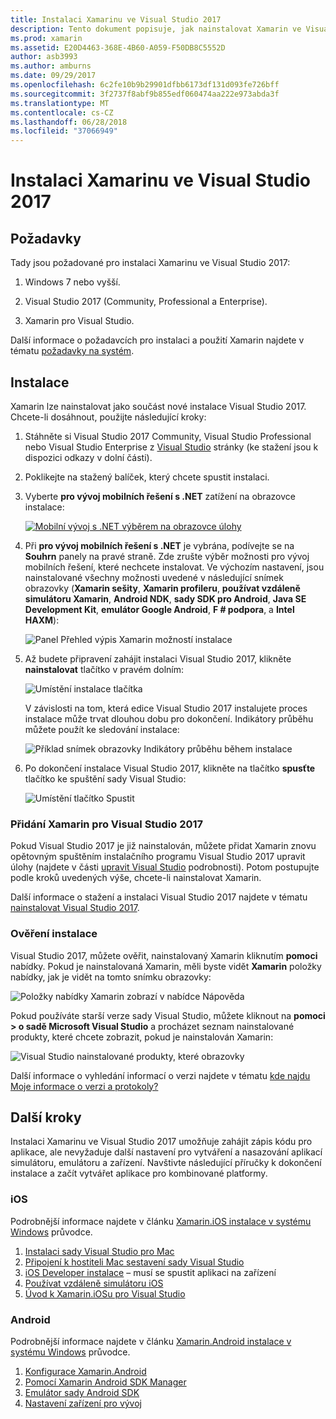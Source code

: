 ```yaml
---
title: Instalaci Xamarinu ve Visual Studio 2017
description: Tento dokument popisuje, jak nainstalovat Xamarin ve Visual Studio 2017. Popisuje požadavky, proces instalace a ověření instalace.
ms.prod: xamarin
ms.assetid: E20D4463-368E-4B60-A059-F50DB8C5552D
author: asb3993
ms.author: amburns
ms.date: 09/29/2017
ms.openlocfilehash: 6c2fe10b9b29901dfbb6173df131d093fe726bff
ms.sourcegitcommit: 3f2737f8abf9b855edf060474aa222e973abda3f
ms.translationtype: MT
ms.contentlocale: cs-CZ
ms.lasthandoff: 06/28/2018
ms.locfileid: "37066949"
---
```

# <a name="installing-xamarin-in-visual-studio-2017"></a>Instalaci Xamarinu ve Visual Studio 2017

<a name="requirements" />

## <a name="requirements"></a>Požadavky

Tady jsou požadované pro instalaci Xamarinu ve Visual Studio 2017:

1. Windows 7 nebo vyšší.

2. Visual Studio 2017 (Community, Professional a Enterprise).

3. Xamarin pro Visual Studio.

Další informace o požadavcích pro instalaci a použití Xamarin najdete v tématu [požadavky na systém](~/cross-platform/get-started/requirements.md).

<a name="installation" />

## <a name="installation"></a>Instalace

Xamarin lze nainstalovat jako součást nové instalace Visual Studio 2017.
Chcete-li dosáhnout, použijte následující kroky:

1. Stáhněte si Visual Studio 2017 Community, Visual Studio Professional nebo Visual Studio Enterprise z [Visual Studio](https://visualstudio.microsoft.com/vs/) stránky (ke stažení jsou k dispozici odkazy v dolní části).

2. Poklikejte na stažený balíček, který chcete spustit instalaci.

3. Vyberte **pro vývoj mobilních řešení s .NET** zatížení na obrazovce instalace: 

    [![Mobilní vývoj s .NET výběrem na obrazovce úlohy](windows-images/01-mobile-dev-workload-sml.png)](windows-images/01-mobile-dev-workload.png#lightbox)

4. Při **pro vývoj mobilních řešení s .NET** je vybrána, podívejte se na **Souhrn** panely na pravé straně. Zde zrušte výběr možnosti pro vývoj mobilních řešení, které nechcete instalovat. Ve výchozím nastavení, jsou nainstalované všechny možnosti uvedené v následující snímek obrazovky (**Xamarin sešity**, **Xamarin profileru**, **používat vzdáleně simulátoru Xamarin**,  **Android NDK**, **sady SDK pro Android**, **Java SE Development Kit**, **emulátor Google Android**, **F # podpora**, a **Intel HAXM**):

    ![Panel Přehled výpis Xamarin možností instalace](windows-images/02-summary.png)

5. Až budete připravení zahájit instalaci Visual Studio 2017, klikněte **nainstalovat** tlačítko v pravém dolním:

    ![Umístění instalace tlačítka](windows-images/03-click-install.png)

   V závislosti na tom, která edice Visual Studio 2017 instalujete proces instalace může trvat dlouhou dobu pro dokončení. Indikátory průběhu můžete použít ke sledování instalace:

    ![Příklad snímek obrazovky Indikátory průběhu během instalace](windows-images/04-progress-bars.png)

6. Po dokončení instalace Visual Studio 2017, klikněte na tlačítko **spusťte** tlačítko ke spuštění sady Visual Studio:

    ![Umístění tlačítko Spustit](windows-images/05-launch.png)

<a name="vs2017" />

### <a name="adding-xamarin-to-visual-studio-2017"></a>Přidání Xamarin pro Visual Studio 2017

Pokud Visual Studio 2017 je již nainstalován, můžete přidat Xamarin znovu opětovným spuštěním instalačního programu Visual Studio 2017 upravit úlohy (najdete v části [upravit Visual Studio](https://docs.microsoft.com/visualstudio/install/modify-visual-studio) podrobnosti). Potom postupujte podle kroků uvedených výše, chcete-li nainstalovat Xamarin.

Další informace o stažení a instalaci Visual Studio 2017 najdete v tématu [nainstalovat Visual Studio 2017](https://docs.microsoft.com/visualstudio/install/install-visual-studio).


### <a name="verifying-installation"></a>Ověření instalace

Visual Studio 2017, můžete ověřit, nainstalovaný Xamarin kliknutím **pomoci** nabídky. Pokud je nainstalovaná Xamarin, měli byste vidět **Xamarin** položky nabídky, jak je vidět na tomto snímku obrazovky:

![Položky nabídky Xamarin zobrazí v nabídce Nápověda](windows-images/12-xamarin-menu-item.png)

Pokud používáte starší verze sady Visual Studio, můžete kliknout na **pomoci > o sadě Microsoft Visual Studio** a procházet seznam nainstalované produkty, které chcete zobrazit, pokud je nainstalován Xamarin:

![Visual Studio nainstalované produkty, které obrazovky](windows-images/13-xamarin-is-installed.png)

Další informace o vyhledání informací o verzi najdete v tématu [kde najdu Moje informace o verzi a protokoly?](~/cross-platform/troubleshooting/questions/version-logs.md)

<a name="nextsteps" />

## <a name="next-steps"></a>Další kroky

Instalaci Xamarinu ve Visual Studio 2017 umožňuje zahájit zápis kódu pro aplikace, ale nevyžaduje další nastavení pro vytváření a nasazování aplikací simulátoru, emulátoru a zařízení. Navštivte následující příručky k dokončení instalace a začít vytvářet aplikace pro kombinované platformy.

### <a name="ios"></a>iOS

Podrobnější informace najdete v článku [Xamarin.iOS instalace v systému Windows](~/ios/get-started/installation/windows/index.md) průvodce. 

1. [Instalaci sady Visual Studio pro Mac](https://docs.microsoft.com/visualstudio/mac/installation)
2. [Připojení k hostiteli Mac sestavení sady Visual Studio](~/ios/get-started/installation/windows/connecting-to-mac/index.md)
3. [iOS Developer instalace](~/ios/get-started/installation/device-provisioning/index.md) – musí se spustit aplikaci na zařízení
5. [Používat vzdáleně simulátoru iOS](~/tools/ios-simulator.md)
6. [Úvod k Xamarin.iOSu pro Visual Studio](~/ios/get-started/installation/windows/introduction-to-xamarin-ios-for-visual-studio.md)

### <a name="android"></a>Android

Podrobnější informace najdete v článku [Xamarin.Android instalace v systému Windows](~/android/get-started/installation/windows.md) průvodce.

1. [Konfigurace Xamarin.Android](~/android/get-started/installation/windows.md#configuration)
2. [Pomocí Xamarin Android SDK Manager](~/android/get-started/installation/android-sdk.md?ide=vs)
3. [Emulátor sady Android SDK](~/android/get-started/installation/android-emulator/index.md)
4. [Nastavení zařízení pro vývoj](~/android/get-started/installation/set-up-device-for-development.md)

